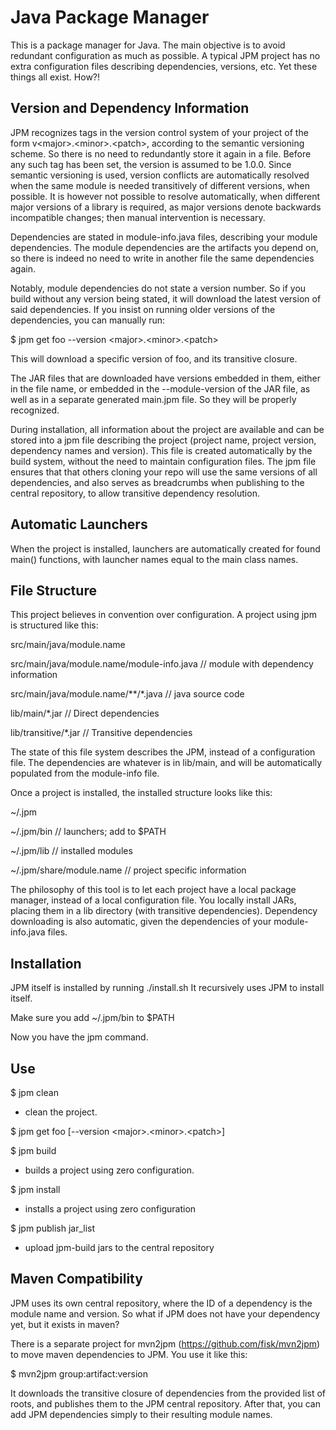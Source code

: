 # Java Package Manager

This is a package manager for Java. The main objective is to avoid redundant configuration as much as possible.
A typical JPM project has no extra configuration files describing dependencies, versions, etc. Yet these things all exist. How?!

## Version and Dependency Information

JPM recognizes tags in the version control system of your project of the form v\<major\>.\<minor\>.\<patch\>, according to the semantic versioning scheme. So there is no need to redundantly store it again in a file. Before any such tag has been set, the version is assumed to be 1.0.0. Since semantic versioning is used, version conflicts are automatically resolved when the same module is needed transitively of different versions, when possible. It is however not possible to resolve automatically, when different major versions of a library is required, as major versions denote backwards incompatible changes; then manual intervention is necessary.

Dependencies are stated in module-info.java files, describing your module dependencies. The module dependencies are the artifacts you depend on, so there is indeed no need to write in another file the same dependencies again.

Notably, module dependencies do not state a version number. So if you build without any version being stated, it will download the latest version of said dependencies. If you insist on running older versions of the dependencies, you can manually run:

$ jpm get foo --version \<major\>.\<minor\>.\<patch\>

This will download a specific version of foo, and its transitive closure.

The JAR files that are downloaded have versions embedded in them, either in the file name, or embedded in
the --module-version of the JAR file, as well as in a separate generated main.jpm file. So they will be properly recognized.

During installation, all information about the project are available and can be stored into
a jpm file describing the project (project name, project version, dependency names and version). This
file is created automatically by the build system, without the need to maintain configuration files.
The jpm file ensures that that others cloning your repo will use the same versions of all dependencies,
and also serves as breadcrumbs when publishing to the central repository, to allow transitive dependency
resolution.

## Automatic Launchers

When the project is installed, launchers are automatically created for found main() functions, with launcher names equal to
the main class names. 

## File Structure

This project believes in convention over configuration. A project using jpm is structured like this:

src/main/java/module.name

src/main/java/module\.name/module-info.java // module with dependency information

src/main/java/module\.name/\*\*/\*.java // java source code

lib/main/\*.jar // Direct dependencies

lib/transitive/\*.jar // Transitive dependencies

The state of this file system describes the JPM, instead of a configuration file. The dependencies are whatever is in lib/main, and will be automatically populated from the module-info file.

Once a project is installed, the installed structure looks like this:

~/.jpm

~/.jpm/bin // launchers; add to $PATH

~/.jpm/lib // installed modules

~/.jpm/share/module.name // project specific information

The philosophy of this tool is to let each project have a local package manager, instead of a local configuration file.
You locally install JARs, placing them in a lib directory (with transitive dependencies). Dependency downloading is also automatic, given the dependencies of your module-info.java files.

## Installation

JPM itself is installed by running ./install.sh
It recursively uses JPM to install itself.

Make sure you add ~/.jpm/bin to $PATH

Now you have the jpm command.

## Use

$ jpm clean
* clean the project.

$ jpm get foo \[--version \<major\>.\<minor\>.\<patch\>\]

$ jpm build
* builds a project using zero configuration.

$ jpm install
* installs a project using zero configuration

$ jpm publish jar_list
* upload jpm-build jars to the central repository

## Maven Compatibility

JPM uses its own central repository, where the ID of a dependency is the module name and version. So what if JPM does not have your dependency yet, but it exists in maven?

There is a separate project for mvn2jpm (https://github.com/fisk/mvn2jpm) to move maven dependencies to JPM.
You use it like this:

$ mvn2jpm group:artifact:version

It downloads the transitive closure of dependencies from the provided list of roots, and publishes them to the JPM central repository. After that, you can add JPM dependencies simply to their resulting module names.
